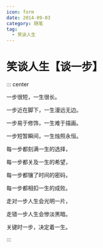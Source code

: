 ```yaml
---
icon: form
date: 2014-09-03
category: 随笔
tag:
  - 笑谈人生
---
```


# 笑谈人生【谈一步】

::: center

一步很短，一生很长。

一步近在脚下，一生漫远无边。

一步易于修饰，一生难于描画。

一步短暂瞬间，一生烛照永恒。

每一步都刻满一生的选择，

每一步都关及一生的希望，

每一步都镶了时间的密码，

每一步都相扣一生的成败。

走对一步人生会光明一片，

走错一步人生会惨淡黑暗。

关键时一步，决定着一生。

:::
